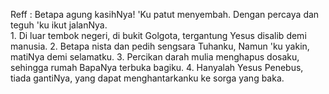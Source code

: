 Reff :
Betapa agung kasihNya! 'Ku patut menyembah.
Dengan percaya dan teguh 'ku ikut jalanNya.
<br>
1.
Di luar tembok negeri, di bukit Golgota,
tergantung Yesus disalib demi manusia.
2.
Betapa nista dan pedih sengsara Tuhanku,
Namun 'ku yakin, matiNya demi selamatku.
3.
Percikan darah mulia menghapus dosaku,
sehingga rumah BapaNya terbuka bagiku.
4.
Hanyalah Yesus Penebus, tiada gantiNya,
yang dapat menghantarkanku ke sorga yang baka.
